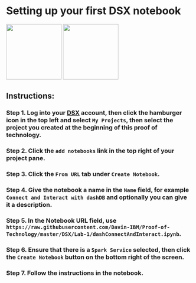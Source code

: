 # Setting up your first DSX notebook

[<img src="https://raw.githubusercontent.com/Davin-IBM/Proof-of-Technology/master/DSX/Lab-1/images/DSX.png" height="150"/>](http://datascience.ibm.com/) [<img src="https://raw.githubusercontent.com/Davin-IBM/Proof-of-Technology/master/DSX/Lab-1/images/jupyter.png" height="150"/>](http://jupyter.org/index.html)

## Instructions:

### Step 1.  Log into your [DSX](http://datascience.ibm.com/) account, then click the hamburger icon in the top left and select `My Projects`, then select the project you created at the beginning of this proof of technology.

### Step 2.  Click the `add notebooks` link in the top right of your project pane.

### Step 3.  Click the `From URL` tab under `Create Notebook`.

### Step 4.  Give the notebook a name in the `Name` field, for example `Connect and Interact with dashDB` and optionally you can give it a description.

### Step 5.  In the Notebook URL field, use `https://raw.githubusercontent.com/Davin-IBM/Proof-of-Technology/master/DSX/Lab-1/dashConnectAndInteract.ipynb`.

### Step 6.  Ensure that there is a `Spark Service` selected, then click the `Create Notebook` button on the bottom right of the screen.

### Step 7.  Follow the instructions in the notebook.
